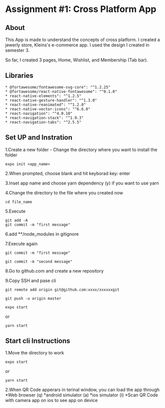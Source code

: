 # __Assignment #1: Cross Platform App__

## About

This App is made to understand the concepts of cross platform. I created a jewerly store, Kleins's e-commerce app. I used the design I created in semester 3.

So far, I created 3 pages, Home, Wishlist, and Membership (Tab bar).

## Libraries

    * @fortawesome/fontawesome-svg-core": "^1.2.25"
    * @fortawesome/react-native-fontawesome": "^0.1.0"
    * react-native-elements": "^1.2.5"
    * react-native-gesture-handler": "^1.3.0"
    * react-native-reanimated": "^1.2.0"
    * react-native-vector-icons": "^6.6.0"
    * react-navigation": "^4.0.10"
    * react-navigation-stack": "^1.9.3"
    * react-navigation-tabs": "^2.5.5"

## Set UP and Instration

1.Create a new folder - Change the directory where you want to install the folder

```
expo init <app_name>
```

2.When prompted, choose blank and hit keyborad key: enter

3.Inset app name and choose yarn dependency (y) if you want to use yarn

4.Change the directory to the file where you created now

```
cd file_name
```

5.Execute

```
git add -A
git commit -m "first message"
```

6.add **/node_modules in gitignore

7.Execute again

```
git commit -m "first message"
```

```
git commit -m "second message"
```

8.Go to github.com and create a new repository

9.Copy SSH and pase cli

```
git remote add origin git@github.com:xxxx/xxxxxxgit
```

```
git push -u origin master
```

```
expo start
```
or
```
yarn start
```

## Start cli Instructions

1.Move the directory to work


```
expo start
```

or

```
yarn start
```

2.When QR Code apperars in terinal window, you can load the app through
*Web browser (q)
*android simulator (a)
*ios simulator (i)
*Scan QR Code with camera app on ios to see app on device
